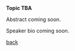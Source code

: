 <div class="abstract">   
<strong>Topic TBA</strong>
<p align="justify">Abstract coming soon.</p>  
</div>

<!-- [Readings for this lecture](readings#lecture-3) -->

<!-- ![Kian Katanforoosh](/assets/img/kian_katanforoosh.jpg) -->

<p align="justify">Speaker bio coming soon.</p>

[back](./)
